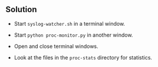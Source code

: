 Solution
--------

- Start `syslog-watcher.sh` in a terminal window.

- Start `python proc-monitor.py` in another window.

- Open and close terminal windows.

- Look at the files in the `proc-stats` directory for statistics.

